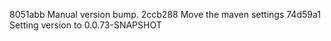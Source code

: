 8051abb Manual version bump.
2ccb288 Move the maven settings
74d59a1 Setting version to 0.0.73-SNAPSHOT
